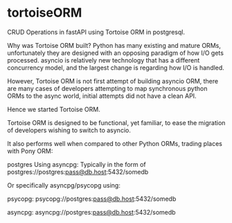 # tortoiseORM
CRUD Operations in fastAPI using Tortoise ORM in postgresql.

Why was Tortoise ORM built?
Python has many existing and mature ORMs, unfortunately they are designed with an opposing paradigm of how I/O gets processed. asyncio is relatively new technology that has a different concurrency model, and the largest change is regarding how I/O is handled.

However, Tortoise ORM is not first attempt of building asyncio ORM, there are many cases of developers attempting to map synchronous python ORMs to the async world, initial attempts did not have a clean API.

Hence we started Tortoise ORM.

Tortoise ORM is designed to be functional, yet familiar, to ease the migration of developers wishing to switch to asyncio.

It also performs well when compared to other Python ORMs, trading places with Pony ORM:



postgres
Using asyncpg: Typically in the form of postgres://postgres:pass@db.host:5432/somedb

Or specifically asyncpg/psycopg using:

psycopg: psycopg://postgres:pass@db.host:5432/somedb

asyncpg: asyncpg://postgres:pass@db.host:5432/somedb
